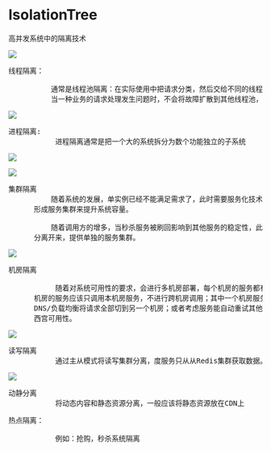 # IsolationTree
高并发系统中的隔离技术

![](https://i.imgur.com/N8WFIQU.png)

<pre>
线程隔离：

          通常是线程池隔离：在实际使用中把请求分类，然后交给不同的线程池处理。
          当一种业务的请求处理发生问题时，不会将故障扩散到其他线程池，从而保证其他服务可用。
</pre>


![](https://i.imgur.com/8p94WqY.png)

<pre>
进程隔离:
           进程隔离通常是把一个大的系统拆分为数个功能独立的子系统
</pre>

![](https://i.imgur.com/rqiCa6n.png)

![](https://i.imgur.com/37k16Og.png)

<pre>
集群隔离
          随着系统的发展，单实例已经不能满足需求了，此时需要服务化技术，通过部署多个服务，
      形成服务集群来提升系统容量。

          随着调用方的增多，当秒杀服务被刷回影响到其他服务的稳定性，此时应该考虑将秒杀服务
      分离开来，提供单独的服务集群。
</pre>

![](https://i.imgur.com/eNbZz8H.png)

<pre>
机房隔离

           随着对系统可用性的要求，会进行多机房部署，每个机房的服务都有自己的服务分组，本
      机房的服务应该只调用本机房服务，不进行跨机房调用；其中一个机房服务发生问题可以通过
      DNS/负载均衡将请求全部切到另一个机房；或者考虑服务能自动重试其他机房的服务从而提高
      西宫可用性。
</pre>

![](https://i.imgur.com/8jQEVFl.png)

<pre>
读写隔离
           通过主从模式将读写集群分离，度服务只从从Redis集群获取数据。
</pre>

![](https://i.imgur.com/oYErDFx.png)

<pre>
动静分离
           将动态内容和静态资源分离，一般应该将静态资源放在CDN上
</pre>

<pre>
热点隔离：
 
           例如：抢购，秒杀系统隔离
</pre>